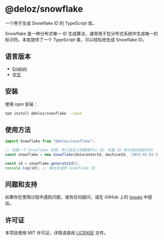 # @deloz/snowflake

一个用于生成 Snowflake ID 的 TypeScript 库。

Snowflake 是一种分布式唯一 ID 生成算法，通常用于在分布式系统中生成唯一的标识符。本库提供了一个 TypeScript 类，可以轻松地生成 Snowflake ID。

## 语言版本

- [English](README.md)
- [中文](README_ZH.md)

## 安装

使用 npm 安装：

```bash
npm install @deloz/snowflake --save
```

## 使用方法

```typescript
import Snowflake from "@deloz/snowflake";

// 创建一个 Snowflake 实例，传入自定义的数据中心 ID、机器 ID 和可选的起始时间
const snowflake = new Snowflake(datacenterId, machineId, '2023-01-01');

const id = snowflake.generateId();
console.log(id); // 输出生成的 Snowflake ID
```

## 问题和支持

如果你在使用过程中遇到问题，或有任何疑问，请在 GitHub 上的 [Issues](https://github.com/deloz/snowflake/issues) 中提出。

## 许可证

本项目使用 MIT 许可证。详情请查阅 [LICENSE](LICENSE) 文件。
